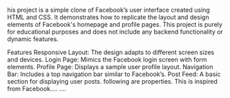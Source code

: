 his project is a simple clone of Facebook’s user interface created using HTML and CSS. It demonstrates how to replicate the layout and design elements of Facebook's homepage and profile pages. This project is purely for educational purposes and does not include any backend functionality or dynamic features.

Features
Responsive Layout: The design adapts to different screen sizes and devices.
Login Page: Mimics the Facebook login screen with form elements.
Profile Page: Displays a sample user profile layout.
Navigation Bar: Includes a top navigation bar similar to Facebook’s.
Post Feed: A basic section for displaying user posts.
following are properties.
This is inspired from Facebook....
....
